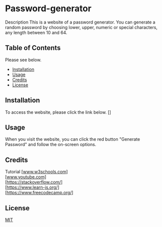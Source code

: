 # Password-generator

Description
This is a website of a password generator. You can generate a random password by choosing lower, upper, numeric or special characters, any length between 10 and 64.
## Table of Contents 

Please see below.
- [Installation](#installation)
- [Usage](#usage)
- [Credits](#credits)
- [License](#license)


## Installation
To access the website, please click the link below. 
[]

## Usage
When you visit the website, you can click the red button "Generate Password" and follow the on-screen options.

## Credits
Tutorial [www.w3schools.com]<br>
         [www.youtube.com]<br>
         [https://stackoverflow.com/]<br> 
         [https://www.learn-js.org/]<br>
         [https://www.freecodecamp.org/]<br>

## License

[MIT](https://choosealicense.com/licenses/mit/)